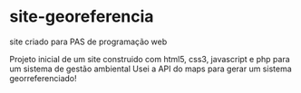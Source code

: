 # site-georeferencia
site criado para PAS de programação web

Projeto inicial de um site construido com html5, css3, javascript e php para um sistema de gestão ambiental
Usei a API do maps para gerar um sistema georreferenciado!
